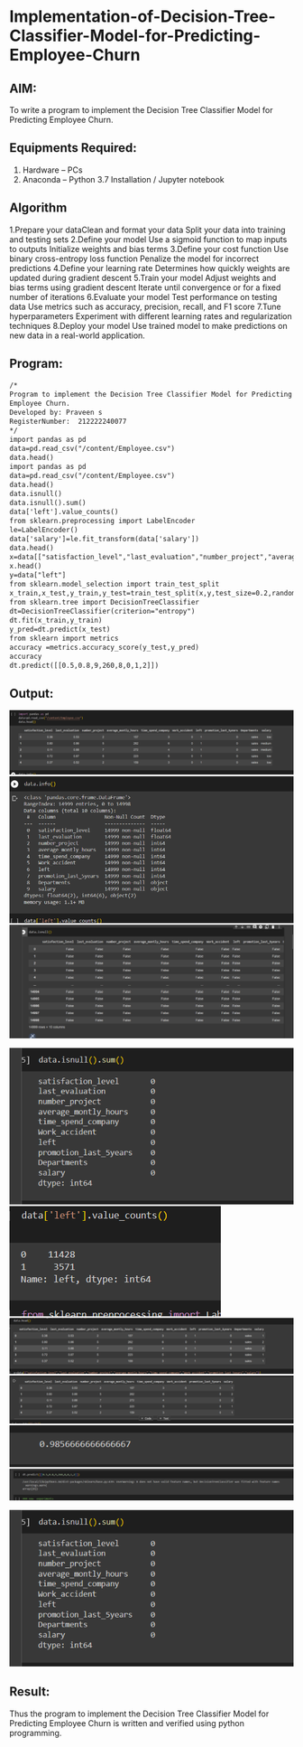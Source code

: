 # Implementation-of-Decision-Tree-Classifier-Model-for-Predicting-Employee-Churn

## AIM:
To write a program to implement the Decision Tree Classifier Model for Predicting Employee Churn.

## Equipments Required:
1. Hardware – PCs
2. Anaconda – Python 3.7 Installation / Jupyter notebook

## Algorithm
  1.Prepare your dataClean and format your data Split your data into training and testing sets
  2.Define your model
       Use a sigmoid function to map inputs to outputs Initialize weights and bias terms 
  3.Define your cost function
       Use binary cross-entropy loss function Penalize the model for incorrect predictions 
  4.Define your learning rate
       Determines how quickly weights are updated during gradient descent
  5.Train your model Adjust weights and bias terms using gradient descent Iterate until convergence or for a fixed number of iterations
  6.Evaluate your model Test performance on testing data Use metrics such as accuracy, precision, recall, and F1 score 
  7.Tune hyperparameters Experiment with different learning rates and regularization techniques 
  8.Deploy your model Use trained model to make predictions on new data in a real-world application.

## Program:
```
/*
Program to implement the Decision Tree Classifier Model for Predicting Employee Churn.
Developed by: Praveen s
RegisterNumber:  212222240077
*/
import pandas as pd
data=pd.read_csv("/content/Employee.csv")
data.head()
import pandas as pd
data=pd.read_csv("/content/Employee.csv")
data.head()
data.isnull()
data.isnull().sum()
data['left'].value_counts()
from sklearn.preprocessing import LabelEncoder
le=LabelEncoder()
data['salary']=le.fit_transform(data['salary'])
data.head()
x=data[["satisfaction_level","last_evaluation","number_project","average_montly_hours","time_spend_company","Work_accident","promotion_last_5years","salary"]]
x.head()
y=data["left"]
from sklearn.model_selection import train_test_split
x_train,x_test,y_train,y_test=train_test_split(x,y,test_size=0.2,random_state=100)
from sklearn.tree import DecisionTreeClassifier
dt=DecisionTreeClassifier(criterion="entropy")
dt.fit(x_train,y_train)
y_pred=dt.predict(x_test)
from sklearn import metrics
accuracy =metrics.accuracy_score(y_test,y_pred)
accuracy
dt.predict([[0.5,0.8,9,260,8,0,1,2]])
```

## Output:
![decision tree classifier model](1.png)
![decision tree classifier model](2.png)
![decision tree classifier model](8.png)

![decision tree classifier model](9.png)
![decision tree classifier model](3.png)
![decision tree classifier model](4.png)
![decision tree classifier model](5.png)
![decision tree classifier model](6.png)
![decision tree classifier model](7.png)

![decision tree classifier model](9.png)
## Result:
Thus the program to implement the  Decision Tree Classifier Model for Predicting Employee Churn is written and verified using python programming.
